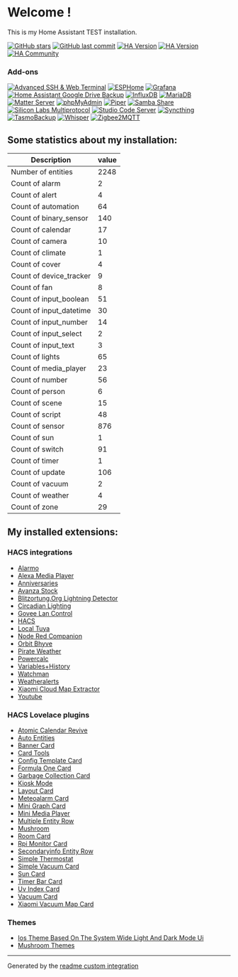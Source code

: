 # Welcome !

This is my Home Assistant TEST installation.

[![GitHub stars](https://img.shields.io/github/stars/Rodney-Smith/HATest-Config?style=plastic)](https://github.com/Rodney-Smith/HATest-Config/stargazers)
[![GitHub last commit](https://img.shields.io/github/last-commit/rodney-smith/HATest-Config/main?style=plastic)](https://github.com/rodney-smith/HATest-Config/commits/main)
[![HA Version](https://img.shields.io/badge/Running_Home_Assistant-2023.9.2-darkblue)](https://github.com/home-assistant/home-assistant/releases/latest)
[![HA Version](https://img.shields.io/badge/Original_Home_Assistant-2020.12.1-darkblue)](https://github.com/home-assistant/core/releases/2020.12.1)
[![HA Community](https://img.shields.io/badge/HA_Community-Forum-orange)](https://community.home-assistant.io/u/rodney.delauer/summary)

### Add-ons
[![Advanced SSH & Web Terminal](https://img.shields.io/badge/SSH_%26_Terminal-15.0.8-5294E2.svg)](https://github.com/hassio-addons/addon-ssh)
[![ESPHome](https://img.shields.io/badge/ESPHome-2023.8.3-5294E2.svg)](https://esphome.io/)
[![Grafana](https://img.shields.io/badge/Grafana-unknown-5294E2.svg)](https://github.com/hassio-addons/addon-grafana)
[![Home Assistant Google Drive Backup](https://img.shields.io/badge/Google_Drive_Backup-0.111.1-5294E2.svg)](https://github.com/sabeechen/hassio-google-drive-backup)
[![InfluxDB](https://img.shields.io/badge/InfluxDB-unknown-5294E2.svg)](https://github.com/hassio-addons/addon-influxdb)
[![MariaDB](https://img.shields.io/badge/MariaDB-2.6.1-5294E2.svg)](https://github.com/home-assistant/addons/tree/master/mariadb)
[![Matter Server](https://img.shields.io/badge/Matter_Server-4.9.0-5294E2.svg)](https://github.com/home-assistant/addons/tree/master/matter_server)
[![phpMyAdmin](https://img.shields.io/badge/phpMyAdmin-0.8.8-5294E2.svg)](https://github.com/hassio-addons/addon-phpmyadmin)
[![Piper](https://img.shields.io/badge/Piper-1.3.2-5294E2.svg)](https://github.com/home-assistant/addons/blob/master/piper)
[![Samba Share](https://img.shields.io/badge/Samba-10.0.2-5294E2.svg)](https://github.com/home-assistant/addons/tree/master/samba)
[![Silicon Labs Multiprotocol](https://img.shields.io/badge/Silabs_Multiprotocol-2.3.2-5294E2.svg)](https://github.com/home-assistant/addons/tree/master/silabs-multiprotocol)
[![Studio Code Server](https://img.shields.io/badge/Studio_Code_Server-5.10.2-5294E2.svg)](https://github.com/hassio-addons/addon-vscode)
[![Syncthing](https://img.shields.io/badge/Syncthing-1.16.3-5294E2.svg)](https://github.com/Poeschl/Hassio-Addons/tree/main/syncthing)
[![TasmoBackup](https://img.shields.io/badge/TasmoBackup-1.0.0-5294E2.svg)](https://github.com/danmed/TasmoBackupV1/)
[![Whisper](https://img.shields.io/badge/Whisper-1.0.0-5294E2.svg)](https://github.com/home-assistant/addons/blob/master/whisper)
[![Zigbee2MQTT](https://img.shields.io/badge/Zigbee2MQTT-1.33.0-5294E2.svg)](https://github.com/zigbee2mqtt/hassio-zigbee2mqtt/tree/master/zigbee2mqtt)

## Some statistics about my installation:
Description | value
-- | --
Number of entities | 2248
Count of alarm | 2
Count of alert | 4
Count of automation | 64
Count of binary_sensor | 140
Count of calendar | 17
Count of camera | 10
Count of climate | 1
Count of cover | 4
Count of device_tracker | 9
Count of fan | 8
Count of input_boolean | 51
Count of input_datetime | 30
Count of input_number | 14
Count of input_select | 2
Count of input_text | 3
Count of lights | 65
Count of media_player | 23
Count of number | 56
Count of person | 6
Count of scene | 15
Count of script | 48
Count of sensor | 876
Count of sun | 1
Count of switch | 91
Count of timer | 1
Count of update | 106
Count of vacuum | 2
Count of weather | 4
Count of zone | 29

## My installed extensions:

### HACS integrations
- [Alarmo](https://github.com/nielsfaber/alarmo)
- [Alexa Media Player](https://github.com/custom-components/alexa_media_player)
- [Anniversaries](https://github.com/pinkywafer/Anniversaries)
- [Avanza Stock](https://github.com/custom-components/sensor.avanza_stock)
- [Blitzortung.Org Lightning Detector](https://github.com/mrk-its/homeassistant-blitzortung)
- [Circadian Lighting](https://github.com/claytonjn/hass-circadian_lighting)
- [Govee Lan Control](https://github.com/wez/govee-lan-hass)
- [HACS](https://github.com/hacs/integration)
- [Local Tuya](https://github.com/rospogrigio/localtuya)
- [Node Red Companion](https://github.com/zachowj/hass-node-red)
- [Orbit Bhyve](https://github.com/sebr/bhyve-home-assistant)
- [Pirate Weather](https://github.com/alexander0042/pirate-weather-ha)
- [Powercalc](https://github.com/bramstroker/homeassistant-powercalc)
- [Variables+History](https://github.com/Wibias/hass-variables)
- [Watchman](https://github.com/dummylabs/thewatchman)
- [Weatheralerts](https://github.com/custom-components/weatheralerts)
- [Xiaomi Cloud Map Extractor](https://github.com/PiotrMachowski/Home-Assistant-custom-components-Xiaomi-Cloud-Map-Extractor)
- [Youtube](https://github.com/custom-components/youtube)

### HACS Lovelace plugins
- [Atomic Calendar Revive](https://github.com/totaldebug/atomic-calendar-revive)
- [Auto Entities](https://github.com/thomasloven/lovelace-auto-entities)
- [Banner Card](https://github.com/nervetattoo/banner-card)
- [Card Tools](https://github.com/thomasloven/lovelace-card-tools)
- [Config Template Card](https://github.com/iantrich/config-template-card)
- [Formula One Card](https://github.com/marcokreeft87/formulaone-card)
- [Garbage Collection Card](https://github.com/amaximus/garbage-collection-card)
- [Kiosk Mode](https://github.com/NemesisRE/kiosk-mode)
- [Layout Card](https://github.com/thomasloven/lovelace-layout-card)
- [Meteoalarm Card](https://github.com/MrBartusek/MeteoalarmCard)
- [Mini Graph Card](https://github.com/kalkih/mini-graph-card)
- [Mini Media Player](https://github.com/kalkih/mini-media-player)
- [Multiple Entity Row](https://github.com/benct/lovelace-multiple-entity-row)
- [Mushroom](https://github.com/piitaya/lovelace-mushroom)
- [Room Card](https://github.com/marcokreeft87/room-card)
- [Rpi Monitor Card](https://github.com/ironsheep/lovelace-rpi-monitor-card)
- [Secondaryinfo Entity Row](https://github.com/custom-cards/secondaryinfo-entity-row)
- [Simple Thermostat](https://github.com/nervetattoo/simple-thermostat)
- [Simple Vacuum Card](https://github.com/benct/lovelace-xiaomi-vacuum-card)
- [Sun Card](https://github.com/AitorDB/home-assistant-sun-card)
- [Timer Bar Card](https://github.com/rianadon/timer-bar-card)
- [Uv Index Card](https://github.com/t1gr0u/uv-index-card)
- [Vacuum Card](https://github.com/denysdovhan/vacuum-card)
- [Xiaomi Vacuum Map Card](https://github.com/PiotrMachowski/lovelace-xiaomi-vacuum-map-card)

### Themes
- [Ios Theme   Based On The System Wide Light And Dark Mode Ui](https://github.com/JuanMTech/ios-theme)
- [Mushroom Themes](https://github.com/piitaya/lovelace-mushroom-themes)


***

Generated by the [readme custom integration](https://github.com/custom-components/readme)